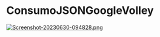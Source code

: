 # ConsumoJSONGoogleVolley
[![Screenshot-20230630-094828.png](https://i.postimg.cc/15KQwZ3n/Screenshot-20230630-094828.png)](https://postimg.cc/XpXm6mF4)
